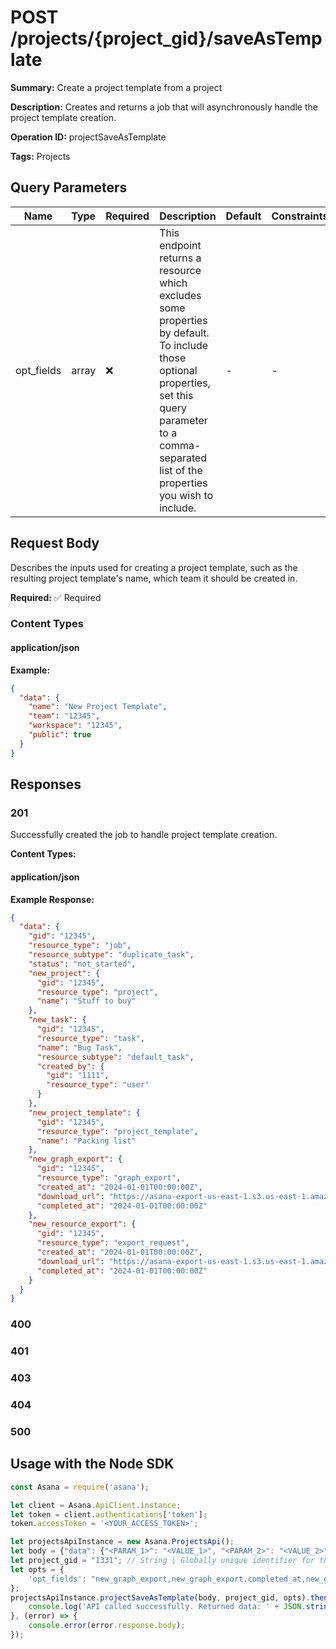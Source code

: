 # POST /projects/{project_gid}/saveAsTemplate

**Summary:** Create a project template from a project

**Description:** Creates and returns a job that will asynchronously handle the project template creation.

**Operation ID:** projectSaveAsTemplate

**Tags:** Projects

## Query Parameters

| Name | Type | Required | Description | Default | Constraints |
|------|------|----------|-------------|---------|-------------|
| opt_fields | array | ❌ | This endpoint returns a resource which excludes some properties by default. To include those optional properties, set this query parameter to a comma-separated list of the properties you wish to include. | - | - |

## Request Body

Describes the inputs used for creating a project template, such as the resulting project template's name, which team it should be created in.

**Required:** ✅ Required

### Content Types

#### application/json

**Example:**

```json
{
  "data": {
    "name": "New Project Template",
    "team": "12345",
    "workspace": "12345",
    "public": true
  }
}
```

## Responses

### 201

Successfully created the job to handle project template creation.

**Content Types:**

#### application/json

**Example Response:**

```json
{
  "data": {
    "gid": "12345",
    "resource_type": "job",
    "resource_subtype": "duplicate_task",
    "status": "not_started",
    "new_project": {
      "gid": "12345",
      "resource_type": "project",
      "name": "Stuff to buy"
    },
    "new_task": {
      "gid": "12345",
      "resource_type": "task",
      "name": "Bug Task",
      "resource_subtype": "default_task",
      "created_by": {
        "gid": "1111",
        "resource_type": "user"
      }
    },
    "new_project_template": {
      "gid": "12345",
      "resource_type": "project_template",
      "name": "Packing list"
    },
    "new_graph_export": {
      "gid": "12345",
      "resource_type": "graph_export",
      "created_at": "2024-01-01T00:00:00Z",
      "download_url": "https://asana-export-us-east-1.s3.us-east-1.amazonaws.com/2563645399633793/domain_export/7588024658887731/download/ domain_export_2563645399633793_7588024658887731_2023018-201726.json.gz?X-Amz-Algorithm=AWS4-HMAC-SHA256& X-Amz-Content-Sha256=xxxxxxxx&X-Amz-Date=xxxxxxxx&X-Amz-Expires=300&X-Amz-Security-Token=xxxxxxxx& X-Amz-Signature=xxxxxxxx&X-Amz-SignedHeaders=host&x-id=GetObject#_=_",
      "completed_at": "2024-01-01T00:00:00Z"
    },
    "new_resource_export": {
      "gid": "12345",
      "resource_type": "export_request",
      "created_at": "2024-01-01T00:00:00Z",
      "download_url": "https://asana-export-us-east-1.s3.us-east-1.amazonaws.com/2563645399633793/object_export/7588024658887731/download/ object_export_2563645399633793_7588024658887731_2023018-201726.jsonl.gz?X-Amz-Algorithm=AWS4-HMAC-SHA256& X-Amz-Credential=xxxxxxxx&X-Amz-Date=xxxxxxxx&X-Amz-Expires=300&X-Amz-Security-Token=xxxxxxxx& X-Amz-Signature=xxxxxxxx&X-Amz-SignedHeaders=host",
      "completed_at": "2024-01-01T00:00:00Z"
    }
  }
}
```

### 400
<reference>

### 401
<reference>

### 403
<reference>

### 404
<reference>

### 500
<reference>

## Usage with the Node SDK

```javascript
const Asana = require('asana');

let client = Asana.ApiClient.instance;
let token = client.authentications['token'];
token.accessToken = '<YOUR_ACCESS_TOKEN>';

let projectsApiInstance = new Asana.ProjectsApi();
let body = {"data": {"<PARAM_1>": "<VALUE_1>", "<PARAM_2>": "<VALUE_2>",}}; // Object | Describes the inputs used for creating a project template, such as the resulting project template's name, which team it should be created in.
let project_gid = "1331"; // String | Globally unique identifier for the project.
let opts = { 
    'opt_fields': "new_graph_export,new_graph_export.completed_at,new_graph_export.created_at,new_graph_export.download_url,new_project,new_project.name,new_project_template,new_project_template.name,new_resource_export,new_resource_export.completed_at,new_resource_export.created_at,new_resource_export.download_url,new_task,new_task.created_by,new_task.name,new_task.resource_subtype,resource_subtype,status"
};
projectsApiInstance.projectSaveAsTemplate(body, project_gid, opts).then((result) => {
    console.log('API called successfully. Returned data: ' + JSON.stringify(result.data, null, 2));
}, (error) => {
    console.error(error.response.body);
});

```